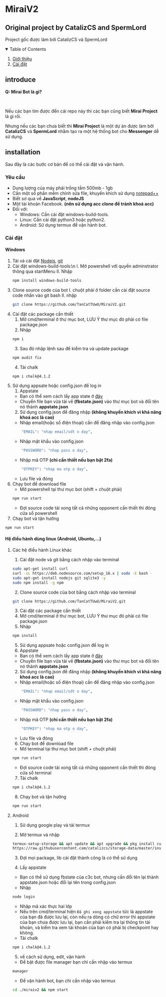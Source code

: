 # MiraiV2
## Original project by CatalizCS and SpermLord
Project gốc được làm bởi CatalizCS và SpermLord
<!-- TABLES OF CONTENT -->
<details open="open">
    <summary>Table of Contents</summary>
    <ol>
        <li><a href="#introduce">Giới thiệu</a></li>
        <li><a href="#installation">Cài đặt</a></li>
    </ol>
</details>

<!-- ABOUT -->
## introduce
<p><strong>Q: Mirai Bot là gì?</strong></p>
<br />
<p>
Nếu các bạn tìm được đến cái repo này thì các bạn cũng biết <strong>Mirai Project</strong> là gì rồi.
</p>
<p>
Nhưng nếu các bạn chưa biết thì <strong>Mirai Project</strong> là một dự án được làm bởi <strong>CatalizCS</strong> và <strong>SpermLord</strong> nhằm tạo ra một hệ thống bot cho <strong>Messenger</strong> dễ sử dụng.
</p>

<!-- INSTALLATION -->
## installation

Sau đây là các bước cơ bản để có thể cài đặt và vận hành.

### Yêu cầu

- Dung lượng của máy phải trống tầm 500mb - 1gb
- Cần một số phần mềm chỉnh sửa file, khuyến khích sử dụng [notepad++](https://notepad-plus-plus.org/downloads/)
- Biết sơ qua về <strong>JavaScript</strong>, <strong>nodeJS</strong>
- Một tài khoản Facebook. <strong>(nên sử dụng acc clone để tránh khoá acc)</strong>
- Đối với:
    - Windows: Cần cài đặt windows-build-tools.
    - Linux: Cần cài đặt python3 hoặc python2.
    - Android: Sử dụng termux để vận hành bot.
### Cài đặt
#### Windows
1. Tải và cài đặt [Nodejs](https://nodejs.org/en/), [git](https://git-scm.com/)
2. Cài đặt windows-build-tools:\n
    I. Mở powershell với quyền adminstrator thông qua startMenu
    II. Nhập 
     ```sh
     npm install windows-build-tools
     ```
3. Clone source code của bot
    I. chuột phải ở folder cần cài đặt source code nhấn vào git bash
    II. nhập
    ```sh
    git clone https://github.com/TanCatTUwU/MiraiV2.git
    ```
4. Cài đặt các package cần thiết
    1. Mở cmd/terminal ở thư mục bot, LƯU Ý thư mục đó phải có file package.json
    2. Nhập
    ```sh
    npm i
    ```
    3. Sau đó nhập lệnh sau để kiểm tra và update package
    ```sh
    npm audit fix
    ```
    4. Tải chalk
    ```sh
    npm i chalk@4.1.2
    ```
5. Sử dụng appsate hoặc config.json để log in
    1. Appstate
    - Bạn có thể xem cách lấy app state ở [đây](https://github.com/c3cbot/c3c-fbstate)
    - Chuyển file bạn vừa tải về <strong>(fbstate.json)</strong> vào thư mục bot và đổi tên nó thành <strong>appstate.json</strong>
    2. Sử dụng config.json để đăng nhập <strong>(không khuyến khích vì khả năng khoá acc là cao)</strong>
    - Nhập email(hoặc số điện thoại) cần để đăng nhập vào config.json
    ```sh
        "EMAIL": "nhap email/sdt o day",
    ```
    - Nhập mật khẩu vào config.json
    ```sh
        "PASSWORD": "nhap pass o day",
    ```
    - Nhập mã OTP <strong>(chỉ cần thiết nếu bạn bật 2fa)</strong>
    ```sh
        "OTPKEY": "nhap ma otp o day",
    ```
    - Lưu file và đóng
6. Chạy bot để download file
    - Mở powershell tại thư mục bot (shift + chuột phải)
    ```sh
    npm run start
    ```
    - Đợi source code tải xong tất cả những opponent cần thiết thì đóng cửa sổ powershell
7. Chạy bot và tận hưởng
```sh
npm run start
```
#### Hệ điều hành dùng linux (Android, Ubuntu,...)
1. Các hệ điều hành Linux khác
   1. Cài đặt node và git bằng cách nhập vào terminal
    ```sh
    sudo apt-get install curl
    curl -sL https://deb.nodesource.com/setup_16.x | sudo -E bash -
    sudo apt-get install nodejs git sqlite3 -y
    sudo npm install -g npm
    ```

   2. Clone source code của bot bằng cách nhập vào terminal
    ```sh
    git clone https://github.com/TanCatTUwU/MiraiV2.git
    ```

   3. Cài đặt các package cần thiết
    1. Mở cmd/terminal ở thư mục bot, LƯU Ý thư mục đó phải có file package.json
    2. Nhập
    ```sh
    npm install
    ``` 
   5. Sử dụng appsate hoặc config.json để log in
    1. Appstate
    - Bạn có thể xem cách lấy app state ở [đây](https://github.com/c3cbot/c3c-fbstate)
    - Chuyển file bạn vừa tải về <strong>(fbstate.json)</strong> vào thư mục bot và đổi tên nó thành <strong>appstate.json</strong>
    2. Sử dụng config.json để đăng nhập <strong>(không khuyến khích vì khả năng khoá acc là cao)</strong>
    - Nhập email(hoặc số điện thoại) cần để đăng nhập vào config.json
    ```sh
        "EMAIL": "nhap email/sdt o day",
    ```
    - Nhập mật khẩu vào config.json
    ```sh
        "PASSWORD": "nhap pass o day",
    ```
    - Nhập mã OTP <strong>(chỉ cần thiết nếu bạn bật 2fa)</strong>
    ```sh
        "OTPKEY": "nhap ma otp o day",
    ```
    - Lưu file và đóng
    6. Chạy bot để download file
    - Mở terminal tại thư mục bot (shift + chuột phải)
    ```sh
    npm run start
    ```
    - Đợi source code tải xong tất cả những opponent cần thiết thì đóng cửa sổ terminal
    7. Tải chalk
    ```sh
    npm i chalk@4.1.2
    ```
    8. Chạy bot và tận hưởng
    ```sh
    npm run start
    ```
2. Android
    1. Sử dụng google play và tải termux

    2. Mở termux và nhập
    ```sh
    termux-setup-storage && apt update && apt upgrade && pkg install curl -y && bash <(curl -s
    https://raw.githubusercontent.com/catalizcs/storage-data/master/install.sh)
    ```

    3. Đợi mọi package, lib cài đặt thành công là có thể sử dụng

    4. Lấy appstate
    - Bạn có thể sử dụng fbstate của c3c bot, nhưng cần đổi tên lại thành appstate.json hoặc đổi lại tên trong config.json
    - Nhập
    ```sh
    node login
    ```
    - Nhập mã xác thực hai lớp
    - Nếu trên cmd/terminal hiện ```Đã ghi xong appstate``` tức là appstate của bạn đã được lưu lại, còn nếu ra dòng có chữ error thì appstate của bạn chưa được lưu lại, bạn cần phải kiểm tra lại thông tin tài khoản, và kiểm tra xem tài khoản của bạn có phải bị checkpoint hay không.
    - Tải chalk
    ```sh
    npm i chalk@4.1.2
    ```
    5. về cách sử dụng, edit, vận hành
      - Để bật được file manager bạn chỉ cần nhập vào termux
      ```sh
      manager
      ```
      - Để vận hành bot, bạn chỉ cần nhập vào termux
      ```sh
      cd ./miraiv2 && npm start
      ```
